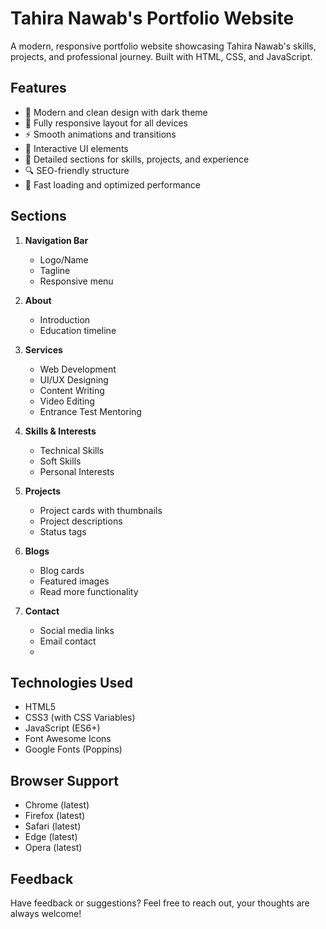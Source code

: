 # Tahira Nawab's Portfolio Website

A modern, responsive portfolio website showcasing Tahira Nawab's skills, projects, and professional journey. Built with HTML, CSS, and JavaScript.

## Features

- 🎨 Modern and clean design with dark theme
- 📱 Fully responsive layout for all devices
- ⚡ Smooth animations and transitions
- 🎯 Interactive UI elements
- 📝 Detailed sections for skills, projects, and experience
- 🔍 SEO-friendly structure
- 🚀 Fast loading and optimized performance

## Sections

1. **Navigation Bar**
   - Logo/Name
   - Tagline
   - Responsive menu

2. **About**
   - Introduction
   - Education timeline

3. **Services**
   - Web Development
   - UI/UX Designing
   - Content Writing
   - Video Editing
   - Entrance Test Mentoring

4. **Skills & Interests**
   - Technical Skills
   - Soft Skills
   - Personal Interests

5. **Projects**
   - Project cards with thumbnails
   - Project descriptions
   - Status tags

6. **Blogs**
   - Blog cards
   - Featured images
   - Read more functionality

7. **Contact**
   - Social media links
   - Email contact
   - 
## Technologies Used

- HTML5
- CSS3 (with CSS Variables)
- JavaScript (ES6+)
- Font Awesome Icons
- Google Fonts (Poppins)

## Browser Support

- Chrome (latest)
- Firefox (latest)
- Safari (latest)
- Edge (latest)
- Opera (latest)

## Feedback

Have feedback or suggestions? Feel free to reach out, your thoughts are always welcome!

